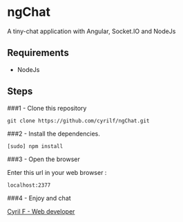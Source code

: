 # ngChat

A tiny-chat application with Angular, Socket.IO and NodeJs

## Requirements

- NodeJs

## Steps

###1 - Clone this repository

    git clone https://github.com/cyrilf/ngChat.git

###2 - Install the dependencies.

    [sudo] npm install

###3 - Open the browser

Enter this url in your web browser :

    localhost:2377

###4 - Enjoy and chat

[Cyril F - Web developer](http://cyrilf.com)